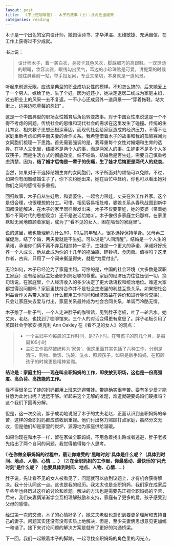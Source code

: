 ```yaml
---
layout: post
title:  《不上班咖啡馆》- 木子的故事（上）：从角色里醒来 
categories: reading
---
```



木子是一个出色的室内设计师，她饱读诗书、才华洋溢、思维敏捷、充满自信，在工作上获得过不少成就。

书上说：
> 设计师木子，着一袭白衣，身披卡其色风衣，脚踩细巧的高跟鞋。一双灵动的眼睛，妆容淡雅，眼线勾出灵气，耳边的小珍珠煞是可爱。讲提案的时候她往屏幕前一站，举手投足间，专业又亲切，本身就是一道风景。

听起来前途无限，应该是典型的职业成功女性的模样。不知怎么搞的，后来她爱上了一个男人、嫁给了他、生了个娃。因为娃还小，她决定退居二线成为家庭主妇，过去职业上的风采一去不复返。一不小心还成另外一道风景——“穿着拖鞋，站大街上，边哭边吃草莓的怨妇” 。

这是一个中国典型的职场女性婚育后角色转变故事。对于中国女性来说这是一个不得不考虑的问题。传统社会的思维和现代社会的需求在这里发生了碰撞。传统的生儿育女、相夫教子思想还根深蒂固，而现代社会给家庭造成的经济压力，不得不让家庭重新考虑如何平衡夫妻的合作关系。我希望借着木子的故事和我的孤陋寡闻为女同胞们梳理一下思路。首先需要强调的是，我尊重每个女性对婚姻和生育的选择。在华人文化里，结婚不是两个人的事，而是两家人的事。生娃更不是多个人多双筷子，而是生活方式的彻底改变。结不结婚，结婚后是否生娃，需要自己慎重考虑清楚。因为，**结了婚才后悔是一辈子的伤痛，生了娃才后悔更是两代人的悲哀**。

当然，如果对于不选择结婚生育的女同胞们，木子所面对的烦恼可以免除，不过，如果你有闺蜜结婚生子了，你下次约她出来，她在百忙中赴约，你也可以看出她对你们之间的感情有多重视。

回归故事，木子自从生娃后，和婆婆住，一起合力带娃，丈夫在外工作养家。这个是很合理，也很理想的分工。可惜，相见容易相处难，婆媳关系从春秋战国到新中国都没能解决，在木子的家里同样爆发出来。木子不仅要带娃，她的婆婆（带着她那个不同时代的思想观念）还不是说话给她听。木子像很多家庭主妇那样，在家里默默无闻地照顾着家庭，成为了“看不见的女人，困在隔音的家庭里”。

说的这里，我也能理解为什么90、00后的年轻人，很多选择保持单身。父母再三催促后，结了个婚，两夫妻就是不生娃。可以说是“人间清醒”。结婚是一个人生的承诺，承诺你们俩不离不弃互相扶持一辈子。生娃是一个更大的承诺，承诺好好抚养一个人成长，他从此成为你的十几年的拖油瓶、碎钞机、食肉兽。值得吗？这里作者，古典，只用了一个词来衡量得失，就是“为爱付出”。

无论如何，木子已经沦为了家庭主妇。可怜的是，中国的社会环境（大多数是双职工家庭）没有给家庭主妇全职妈妈足够的尊重。家庭的经济压力往往压倒一切，换句话说，在家庭里，个人经济收入的多少决定了更大话语权和统治地位。难道大家都觉得没问题吗？家庭里扶持合作并不是社会生态里的利益互换关系。如果把社会利益合作关系带入家庭（什么都用工作时间和经济效益在评价和进行等价交换），只会让家庭失去爱与付出，家庭关系最终成为社会合同关系，单调而冷酷无情。

木子憋了一肚子气，一个人走进胖子的咖啡馆，见到胖子老板，吐了一轮苦水。她丈夫，老赵，也找到了咖啡馆来。三个人的对话变得更有意思了。胖子老板引用了英国社会学家安·奥克利 Ann Oakley 在《看不见的女人》的观点：

> - 一个主妇平均每周的工作时间，是77小时。在带孩子的前几个月，是每周105小时
> - 主妇工作虽然被统称为‘家务’，但这里面其实包括了六种工作，分别是清洁、购物、做饭、洗碗、洗衣、照顾孩子。如果是新手妈妈，在照顾孩子的时候更是精神紧绷。

**结论是：家庭主妇——现在叫全职妈妈的工作，即使放到职场，这也是一份高强度、高负荷、高技能的工作。**

怪不得很多生了娃的妈妈都用上班来逃避带娃。带娃确实很辛苦。要有多少爱才能甘愿为此付出呢？远远不够。听起来这个无解的难题，难道就硬要妈妈们硬撑吗？这个我们下回再分解。

但是，这一次交流，胖子成功地说服了木子的丈夫老赵，正面认识到全职妈妈的辛苦，这样的全职妈妈都应该收到重视。他们付出努力照顾打点家庭，虽然分文无收，但是他们却是家里的炭炉，源源地为家庭供给温暖。

如果你现在和木子一样，留在家做全职妈妈，不用急着找出路或者逃避，胖子老板先给出了两个自问的问题，我觉得值得每个人思考。

1)**在你做全职妈妈的过程中，最让你难受的**“**黑暗时刻**”**具体是什么呢？（具体到时间、地点、人物、心情**……**）**
(2)**在全职妈妈的工作里，你最感动、最快乐的**“**闪光时刻**”**是什么呢？（也要具体到时间、地点、人物、心情**……**）**

胖子说，先让看不见的女人被看见了，问题就可以放到议题上，才有机会获得解决。我十分认同这一点。这也是我的经历。我太太也是全职妈妈，我们家在成家后早些年也经历过这样的讨论和难题。解决的方法也是需要先正视全职妈妈的辛苦，后来，我们夫妻俩渐渐学会互相理解鼓励和支持，家庭有了更多的爱，孩子感受到父母的感情。

经过第一次的交流，木子的心情好多了，她丈夫老赵也意识到要更多理解和支持自己的妻子。问题其实还没有没有实质上地解决，但是，至少夫妻俩思想意见更加统一和谐了。接下来讨论问题的解决方案是就有了更好的沟通桥梁。

下一回，我们一起跟着木子的脚踪，一起寻找全职妈妈的角色里的闪光点。



<!--stackedit_data:
eyJoaXN0b3J5IjpbLTg1OTUzOTgzMiwtMTgwNzA3MjIzMl19
-->